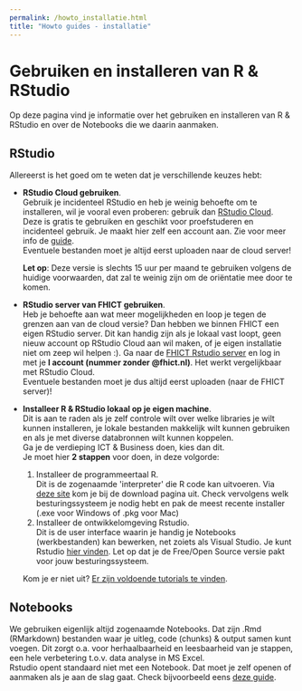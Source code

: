 ```yaml
---
permalink: /howto_installatie.html
title: "Howto guides - installatie"
---
```

# Gebruiken en installeren van R & RStudio
Op deze pagina vind je informatie over het gebruiken en installeren van R & RStudio en over de Notebooks die we daarin aanmaken. 

## RStudio
Allereerst is het goed om te weten dat je verschillende keuzes hebt:
- **RStudio Cloud gebruiken**.  
Gebruik je incidenteel RStudio en heb je weinig behoefte om te installeren, wil je vooral even proberen: gebruik dan [RStudio Cloud](https://rstudio.cloud/). Deze is gratis te gebruiken en geschikt voor proefstuderen en incidenteel gebruik. Je maakt hier zelf een account aan. Zie voor meer info de [guide](https://rstudio.cloud/learn/guide).   
Eventuele bestanden moet je altijd eerst uploaden naar de cloud server! 

    **Let op**: Deze versie is slechts 15 uur per maand te gebruiken volgens de huidige voorwaarden, dat zal te weinig zijn om de oriëntatie mee door te komen.

- **RStudio server van FHICT gebruiken**.  
Heb je behoefte aan wat meer mogelijkheden en loop je tegen de grenzen aan van de cloud versie? Dan hebben we binnen FHICT een eigen RStudio server. Dit kan handig zijn als je lokaal vast loopt, geen nieuw account op RStudio Cloud aan wil maken, of je eigen installatie niet om zeep wil helpen :). Ga naar de [FHICT Rstudio server](https://rstudio.app.fhict.nl/) en log in met je **I account (nummer zonder @fhict.nl)**. Het werkt vergelijkbaar met RStudio Cloud.   
Eventuele bestanden moet je dus altijd eerst uploaden (naar de FHICT server)! 

- **Installeer R & RStudio lokaal op je eigen machine**.  
Dit is aan te raden als je zelf controle wilt over welke libraries je wilt kunnen installeren, je lokale bestanden makkelijk wilt kunnen gebruiken en als je met diverse databronnen wilt kunnen koppelen.  
Ga je de verdieping ICT & Business doen, kies dan dit.  
Je moet hier **2 stappen** voor doen, in deze volgorde:
    1. Installeer de programmeertaal R.  
    Dit is de zogenaamde 'interpreter' die R code kan uitvoeren. Via [deze site](https://cloud.r-project.org/) kom je bij de download pagina uit. Check vervolgens welk besturingssysteem je nodig hebt en pak de meest recente installer (.exe voor Windows of .pkg voor Mac)
    2. Installeer de ontwikkelomgeving Rstudio.  
    Dit is de user interface waarin je handig je Notebooks (werkbestanden) kan bewerken, net zoiets als Visual Studio. Je kunt Rstudio [hier vinden](https://rstudio.com/products/rstudio/download/). Let op dat je de Free/Open Source versie pakt voor jouw besturingssysteem.  
    
    Kom je er niet uit? [Er zijn voldoende tutorials te vinden](https://bfy.tw/QRhs).

## Notebooks
We gebruiken eigenlijk altijd zogenaamde Notebooks. Dat zijn .Rmd (RMarkdown) bestanden waar je uitleg, code (chunks) & output samen kunt voegen. Dit zorgt o.a. voor herhaalbaarheid en leesbaarheid van je stappen, een hele verbetering t.o.v. data analyse in MS Excel.   
Rstudio opent standaard niet met een Notebook. Dat moet je zelf openen of aanmaken als je aan de slag gaat. Check bijvoorbeeld eens [deze guide](https://rmarkdown.rstudio.com/lesson-2.html).